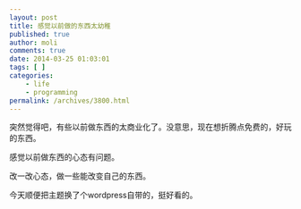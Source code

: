 ```yaml
---
layout: post
title: 感觉以前做的东西太幼稚
published: true
author: moli
comments: true
date: 2014-03-25 01:03:01
tags: [ ]
categories:
    - life
    - programming
permalink: /archives/3800.html
---
```

突然觉得吧，有些以前做东西的太商业化了。没意思，现在想折腾点免费的，好玩的东西。

感觉以前做东西的心态有问题。

改一改心态，做一些能改变自己的东西。

今天顺便把主题换了个wordpress自带的，挺好看的。